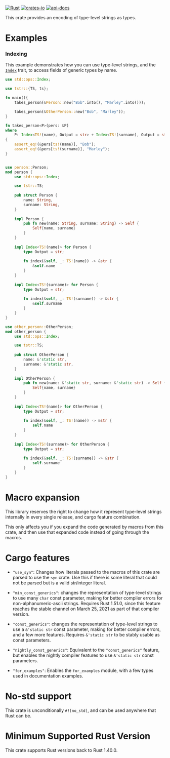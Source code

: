 [![Rust](https://github.com/rodrimati1992/tstr_crates/workflows/Rust/badge.svg)](https://github.com/rodrimati1992/tstr_crates/actions)
[![crates-io](https://img.shields.io/crates/v/tstr.svg)](https://crates.io/crates/tstr)
[![api-docs](https://docs.rs/tstr/badge.svg)](https://docs.rs/tstr/*)

This crate provides an encoding of type-level strings as types.

# Examples

### Indexing

This example demonstrates how you can use type-level strings,
and the [`Index`] trait, to access fields of generic types by name.

```rust
use std::ops::Index;

use tstr::{TS, ts};

fn main(){
    takes_person(&Person::new("Bob".into(), "Marley".into()));

    takes_person(&OtherPerson::new("Bob", "Marley"));
}

fn takes_person<P>(pers: &P)
where
    P: Index<TS!(name), Output = str> + Index<TS!(surname), Output = str>
{
    assert_eq!(&pers[ts!(name)], "Bob");
    assert_eq!(&pers[ts!(surname)], "Marley");
}


use person::Person;
mod person {
    use std::ops::Index;

    use tstr::TS;
    
    pub struct Person {
        name: String,
        surname: String,
    }
    
    impl Person {
        pub fn new(name: String, surname: String) -> Self {
            Self{name, surname}
        }
    }
    
    impl Index<TS!(name)> for Person {
        type Output = str;
        
        fn index(&self, _: TS!(name)) -> &str {
            &self.name
        }
    }
   
    impl Index<TS!(surname)> for Person {
        type Output = str;
        
        fn index(&self, _: TS!(surname)) -> &str {
            &self.surname
        }
    }
}

use other_person::OtherPerson;
mod other_person {
    use std::ops::Index;

    use tstr::TS;
    
    pub struct OtherPerson {
        name: &'static str,
        surname: &'static str,
    }
    
    impl OtherPerson {
        pub fn new(name: &'static str, surname: &'static str) -> Self {
            Self{name, surname}
        }
    }
    
    impl Index<TS!(name)> for OtherPerson {
        type Output = str;
        
        fn index(&self, _: TS!(name)) -> &str {
            self.name
        }
    }
   
    impl Index<TS!(surname)> for OtherPerson {
        type Output = str;
        
        fn index(&self, _: TS!(surname)) -> &str {
            self.surname
        }
    }
}

```

# Macro expansion

This library reserves the right to change how it represent type-level strings internally
in every single release, and cargo feature combination.

This only affects you if you expand the code generated by macros from this crate,
and then use that expanded code instead of going through the macros.

# Cargo features

- `"use_syn"`:
Changes how literals passed to the macros of this crate are parsed to use the `syn` crate.
Use this if there is some literal that could not be 
parsed but is a valid str/integer literal.

- `"min_const_generics"`: 
changes the representation of type-level strings to use many `char` const parameter, 
making for better compiler errors for non-alphanumeric-ascii strings.
Requires Rust 1.51.0,
since this feature reaches the stable channel on March 25, 2021 as part of  that compiler version.

- `"const_generics"`: 
changes the representation of type-level strings to use a `&'static str` const parameter, 
making for better compiler errors, and a few more features.
Requires `&'static str` to be stably usable as const parameters.

- `"nightly_const_generics"`: Equivalent to the `"const_generics"` feature,
but enables the nightly compiler features to use `&'static str` const parameters.

- `"for_examples"`: Enables the `for_examples` module, 
with a few types used in documentation examples.

# No-std support

This crate is unconditionally `#![no_std]`, and can be used anywhere that Rust can be.

# Minimum Supported Rust Version

This crate supports Rust versions back to Rust 1.40.0.

[`Index`]: https://doc.rust-lang.org/std/ops/trait.Index.html
